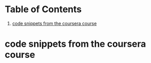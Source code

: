 
# Table of Contents

1.  [code snippets from the coursera course](#orgde757a3)


<a id="orgde757a3"></a>

# code snippets from the coursera course


